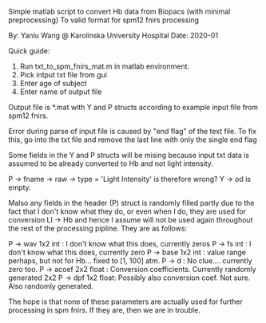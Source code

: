 Simple matlab script to convert Hb data from Biopacs (with minimal preprocessing) 
To valid format for spm12 fnirs processing

By: Yanlu Wang @ Karolinska University Hospital
Date: 2020-01

Quick guide:
1. Run txt_to_spm_fnirs_mat.m in matlab environment.
2. Pick intput txt file from gui
3. Enter age of subject
4. Enter name of output file

Output file is *.mat with Y and P structs according to example input file from
spm12 fnirs.

Error during parse of input file is caused by "end flag" of the text file. To
fix this, go into the txt file and remove the last line with only the single
end flag 

Some fields in the Y and P structs will be mising because input txt data is
assumed to be already converted to Hb and not light intensity.

P -> fname -> raw -> type = 'Light Intensity' is therefore wrong?
Y -> od is empty.

Malso any fields in the header (P) struct is randomly filled partly due to the
fact that I don't know what they do, or even when I do, they are used for
conversion LI -> Hb and hence I assume will not be used again throughout the
rest of the processing pipline. They are as follows:

P -> wav 1x2 int : I don't know what this does, currently zeros
P -> fs int : I don't know what this does, currently zero
P -> base 1x2 int : value range perhaps, but not for Hb... fixed to [1, 100] atm. 
P -> d : No clue.... currently zero too.
P -> acoef 2x2 float : Conversion coefficients. Currently randomly generated 2x2 
P -> dpf 1x2 float: Possibly also conversion coef. Not sure. Also randomly generated.

The hope is that none of these parameters are actually used for further
processing in spm fnirs. If they are, then we are in trouble.


